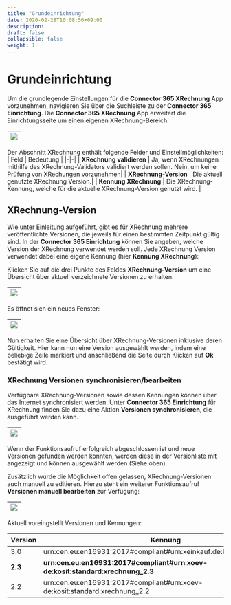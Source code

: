 ```yaml
---
title: "Grundeinrichtung"
date: 2020-02-28T10:08:56+09:00
description: 
draft: false
collapsible: false
weight: 1
---
```

# Grundeinrichtung

Um die grundlegende Einstellungen für die **Connector 365 XRechnung** App vorzunehmen, navigieren Sie über die Suchleiste
zu der **Connector 365 Einrichtung**. 
Die **Connector 365 XRechnung** App erweitert die Einrichtungsseite um einen eigenen XRechnung-Bereich.

|![](/images/apps/XRechnung/de/xr-setup.png)|
|-|

Der Abschnitt XRechnung enthält folgende Felder und Einstellmöglichkeiten:
| Feld | Bedeutung |
|-|-|
| **XRechnung validieren** | Ja, wenn XRechnungen mithilfe des XRechnung-Validators validiert werden sollen. Nein, um keine Prüfung von XRechungen vorzunehmen|
| **XRechnung-Version** | Die aktuell genutzte XRechnung Version.|
| **Kennung XRechnung** | Die XRechnung-Kennung, welche für die aktuelle XRechnung-Version genutzt wird. |

## XRechnung-Version

Wie unter [Einleitung](de-de/apps/xrechnung/first-steps/introduction/) aufgeführt, gibt es für XRechnung mehrere veröffentlichte Versionen, die jeweils für einen bestimmten Zeitpunkt gültig sind. 
In der **Connector 365 Einrichtung** können Sie angeben, welche Version der XRechnung verwendet werden soll. Jede XRechnung Version verwendet dabei eine eigene Kennung (hier **Kennung XRechnung**):


Klicken Sie auf die drei Punkte des Feldes **XRechnung-Version** um eine Übersicht über aktuell verzeichnete Versionen zu erhalten.

|![](images/apps/XRechnung/de/xr_version_assist_de.png)|
|-|

Es öffnet sich ein neues Fenster:

|![](images/apps/XRechnung/de/xr_version_page_de.png)|
|-|

Nun erhalten Sie eine Übersicht über XRechnung-Versionen inklusive deren Gültigkeit. 
Hier kann nun eine Version ausgewählt werden, indem eine beliebige Zeile markiert und anschließend die Seite durch Klicken auf **Ok** bestätigt wird.

### XRechnung Versionen synchronisieren/bearbeiten

Verfügbare XRechnung-Versionen sowie dessen Kennungen können über das Internet synchronisiert werden.
Unter **Connector 365 Einrichtung** für XRechnung finden Sie dazu eine Aktion **Versionen synchronisieren**, die ausgeführt werden kann.

|![](images/apps/XRechnung/de/xr_update_version_de.png)|
|-|

Wenn der Funktionsaufruf erfolgreich abgeschlossen ist und neue Versionen gefunden werden konnten, werden diese in der Versionliste mit angezeigt und können ausgewählt werden (Siehe oben).

Zusätzlich wurde die Möglichkeit offen gelassen, XRechnung-Versionen auch manuell zu editieren. Hierzu steht ein weiterer Funktionsaufruf **Versionen manuell bearbeiten** zur Verfügung:

|![](images/apps/XRechnung/de/xr_update_version_manually_de.png)|
|-|

Aktuell voreingstellt Versionen und Kennungen:

| Version | Kennung | Gültig ab |
|-|-|-|
| 3.0 | urn:cen.eu:en16931:2017#compliant#urn:xeinkauf.de:kosit:xrechnung_3.0 | 01.02.2024 |
| **2.3** | **urn:cen.eu:en16931:2017#compliant#urn:xoev-de:kosit:standard:xrechnung_2.3** | 01.08.2023 |
| 2.2 | urn:cen.eu:en16931:2017#compliant#urn:xoev-de:kosit:standard:xrechnung_2.2 | 01.02.2023 |
